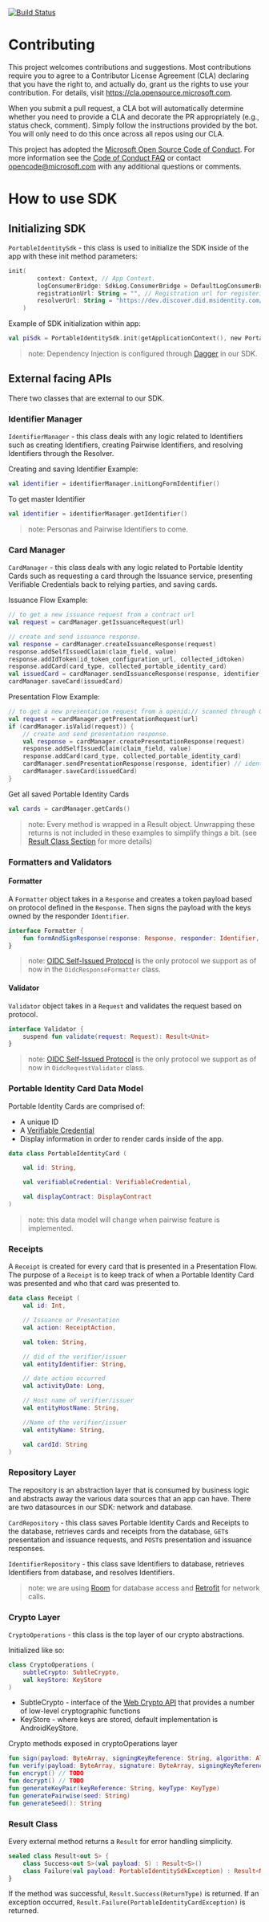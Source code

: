 [![Build Status](https://dev.azure.com/decentralized-identity/Core/_apis/build/status/VerifiableCredential-Android-SDK?branchName=master&jobName=Build)](https://dev.azure.com/decentralized-identity/Core/_build/latest?definitionId=29&branchName=master)
# Contributing

This project welcomes contributions and suggestions.  Most contributions require you to agree to a
Contributor License Agreement (CLA) declaring that you have the right to, and actually do, grant us
the rights to use your contribution. For details, visit https://cla.opensource.microsoft.com.

When you submit a pull request, a CLA bot will automatically determine whether you need to provide
a CLA and decorate the PR appropriately (e.g., status check, comment). Simply follow the instructions
provided by the bot. You will only need to do this once across all repos using our CLA.

This project has adopted the [Microsoft Open Source Code of Conduct](https://opensource.microsoft.com/codeofconduct/).
For more information see the [Code of Conduct FAQ](https://opensource.microsoft.com/codeofconduct/faq/) or
contact [opencode@microsoft.com](mailto:opencode@microsoft.com) with any additional questions or comments.

# How to use SDK

## Initializing SDK
`PortableIdentitySdk` - this class is used to initialize the SDK inside of the app with these init method parameters:
```kotlin
init(
        context: Context, // App Context.
        logConsumerBridge: SdkLog.ConsumerBridge = DefaultLogConsumerBridge(), // Bridge for logging.
        registrationUrl: String = "", // Registration url for registering Identifier (not needed for MVP)
        resolverUrl: String = "https://dev.discover.did.msidentity.com/1.0/identifiers" // Resolver url for resolving Identifiers.
    )
```

Example of SDK initialization within app:
```kotlin
val piSdk = PortableIdentitySdk.init(getApplicationContext(), new PortableIdentitySdkLogConsumerBridge());
```

> note: Dependency Injection is configured through [Dagger](https://github.com/google/dagger) in our SDK.

## External facing APIs
There two classes that are external to our SDK.

### Identifier Manager
`IdentifierManager` - this class deals with any logic related to Identifiers such as creating Identifiers, creating Pairwise Identifiers, and resolving Identifiers through the Resolver.

Creating and saving Identifier Example:
```kotlin
val identifier = identifierManager.initLongFormIdentifier()
```

To get master Identifier
```kotlin
val identifier = identifierManager.getIdentifier()
```

> note: Personas and Pairwise Identifiers to come.

### Card Manager
`CardManager` - this class deals with any logic related to Portable Identity Cards such as requesting a card through the Issuance service, presenting Verifiable Credentials back to relying parties, and saving cards.

Issuance Flow Example:
```kotlin
// to get a new issuance request from a contract url
val request = cardManager.getIssuanceRequest(url)

// create and send issuance response.
val response = cardManager.createIssuanceResponse(request)
response.addSelfIssuedClaim(claim_field, value)
response.addIdToken(id_token_configuration_url, collected_idtoken)
response.addCard(card_type, collected_portable_identity_card)
val issuedCard = cardManager.sendIssuanceResponse(response, identifier) // identifier to sign response with
cardManager.saveCard(issuedCard)
```

Presentation Flow Example:
```kotlin
// to get a new presentation request from a openid:// scanned through QRCode or deeplink
val request = cardManager.getPresentationRequest(url)
if (cardManager.isValid(request)) {
    // create and send presentation response.
    val response = cardManager.createPresentationResponse(request)
    response.addSelfIssuedClaim(claim_field, value)
    response.addCard(card_type, collected_portable_identity_card)
    cardManager.sendPresentationResponse(response, identifier) // identifier to sign response with
    cardManager.saveCard(issuedCard)
}
```

Get all saved Portable Identity Cards
```kotlin
val cards = cardManager.getCards()
```

> note: Every method is wrapped in a Result object. Unwrapping these returns is not included in these examples to simplify things a bit. (see [Result Class Section](#Result-Class) for more details)

### Formatters and Validators

#### Formatter
A `Formatter` object takes in a `Response` and creates a token payload based on protocol defined in the `Response`. Then signs the payload with the keys owned by the responder `Identifier`.
```kotlin
interface Formatter {
    fun formAndSignResponse(response: Response, responder: Identifier, expiresIn: Int): Result<String>
}
```

> note: [OIDC Self-Issued Protocol](https://openid.net/specs/openid-connect-core-1_0.html#SelfIssued) is the only protocol we support as of now in the `OidcResponseFormatter` class.

#### Validator 
`Validator` object takes in a `Request` and validates the request based on protocol.
```kotlin
interface Validator {
    suspend fun validate(request: Request): Result<Unit>
}
```

> note: [OIDC Self-Issued Protocol](https://openid.net/specs/openid-connect-core-1_0.html#SelfIssued) is the only protocol we support as of now in `OidcRequestValidator` class.


### Portable Identity Card Data Model
Portable Identity Cards are comprised of:
* A unique ID
* A [Verifiable Credential](https://www.w3.org/TR/vc-data-model/)
* Display information in order to render cards inside of the app.

```kotlin
data class PortableIdentityCard (

    val id: String,

    val verifiableCredential: VerifiableCredential,

    val displayContract: DisplayContract
)
```

> note: this data model will change when pairwise feature is implemented.

### Receipts
A `Receipt` is created for every card that is presented in a Presentation Flow. The purpose of a `Receipt` is to keep track of when a Portable Identity Card was presented and who that card was presented to.

```kotlin
data class Receipt (
    val id: Int,

    // Issuance or Presentation
    val action: ReceiptAction,

    val token: String,

    // did of the verifier/issuer
    val entityIdentifier: String,

    // date action occurred
    val activityDate: Long,

    // Host name of verifier/issuer
    val entityHostName: String,

    //Name of the verifier/issuer
    val entityName: String,

    val cardId: String
)
```

### Repository Layer
The repository is an abstraction layer that is consumed by business logic and abstracts away the various data sources that an app can have. There are two datasources in our SDK: network and database.

`CardRepository` - this class saves Portable Identity Cards and Receipts to the database, retrieves cards and receipts from the database, `GET`s presentation and issuance requests, and `POST`s presentation and issuance responses.

`IdentifierRepository` - this class save Identifiers to database, retrieves Identifiers from database, and resolves Identifiers.

> note: we are using [Room](https://developer.android.com/topic/libraries/architecture/room) for database access and [Retrofit](https://square.github.io/retrofit/) for network calls.

### Crypto Layer
`CryptoOperations` - this class is the top layer of our crypto abstractions. 

Initialized like so:
```kotlin
class CryptoOperations (
    subtleCrypto: SubtleCrypto,
    val keyStore: KeyStore
)
```
* SubtleCrypto - interface of the [Web Crypto API](https://developer.mozilla.org/en-US/docs/Web/API/SubtleCrypto) that provides a number of low-level cryptographic functions
* KeyStore - where keys are stored, default implementation is AndroidKeyStore.

Crypto methods exposed in cryptoOperations layer
```kotlin
fun sign(payload: ByteArray, signingKeyReference: String, algorithm: Algorithm? = null)
fun verify(payload: ByteArray, signature: ByteArray, signingKeyReference: String, algorithm: Algorithm? = null)
fun encrypt() // TODO
fun decrypt() // TODO
fun generateKeyPair(keyReference: String, keyType: KeyType)
fun generatePairwise(seed: String)
fun generateSeed(): String
```

### Result Class
Every external method returns a `Result` for error handling simplicity.

```kotlin
sealed class Result<out S> {
    class Success<out S>(val payload: S) : Result<S>()
    class Failure(val payload: PortableIdentitySdkException) : Result<Nothing>()
}
```

If the method was successful, `Result.Success(ReturnType)` is returned.
If an exception occurred, `Result.Failure(PortableIdentityCardException)` is returned.


